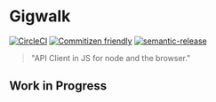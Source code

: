 Gigwalk 
=======

[![CircleCI](https://circleci.com/gh/gigwalk-corp/gigwalk-node.svg?style=svg)](https://circleci.com/gh/gigwalk-corp/gigwalk-node)
[![Commitizen friendly](https://img.shields.io/badge/commitizen-friendly-brightgreen.svg)](http://commitizen.github.io/cz-cli/)
[![semantic-release](https://img.shields.io/badge/%20%20%F0%9F%93%A6%F0%9F%9A%80-semantic--release-e10079.svg)](https://github.com/semantic-release/semantic-release)

> "API Client in JS for node and the browser."


## Work in Progress

